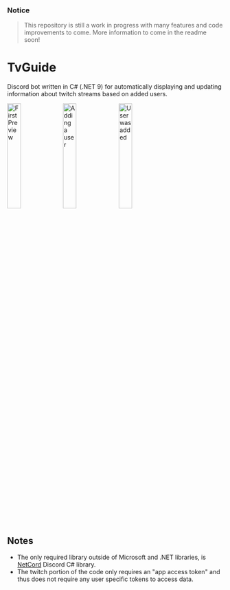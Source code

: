 ### Notice
> This repository is still a work in progress with many features and code improvements to come. More information to come in the readme soon!

# TvGuide
Discord bot written in C# (.NET 9) for automatically displaying and updating information about twitch streams based on added users.

<img src="https://github.com/user-attachments/assets/8d5932b7-8dcc-401d-87f6-eb30001335ae" alt="First Preview" width="25%" height="auto" />
<img src="https://github.com/user-attachments/assets/f0f5cfc9-ebea-420a-a717-d4eafb542947" alt="Adding a user" width="25%" height="auto" />
<img src="https://github.com/user-attachments/assets/ec429818-3f6e-4192-a81b-de600bb4fef4" alt="User was added" width="25%" height="auto" />

## Notes
- The only required library outside of Microsoft and .NET libraries, is [NetCord](https://netcord.dev/) Discord C# library.
- The twitch portion of the code only requires an "app access token" and thus does not require any user specific tokens to access data.
